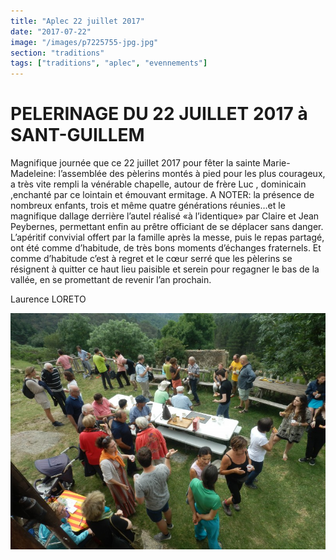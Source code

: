 ```yaml
---
title: "Aplec 22 juillet 2017"
date: "2017-07-22"
image: "/images/p7225755-jpg.jpg"
section: "traditions"
tags: ["traditions", "aplec", "evennements"]
---
```


# PELERINAGE DU 22 JUILLET 2017 à SANT-GUILLEM

Magnifique journée que ce 22 juillet 2017 pour fêter la sainte Marie-Madeleine: l’assemblée des pèlerins montés à pied pour les plus courageux, a très vite rempli la vénérable chapelle, autour de frère Luc , dominicain ,enchanté par ce lointain et émouvant ermitage. A NOTER: la présence de nombreux enfants, trois et même quatre générations réunies…et le magnifique dallage derrière l’autel réalisé «à l’identique» par Claire et Jean Peybernes, permettant enfin au prêtre officiant de se déplacer sans danger. L’apéritif convivial offert par la famille après la messe, puis le repas partagé, ont été comme d’habitude, de très bons moments d’échanges fraternels. Et comme d’habitude c’est à regret et le cœur serré que les pèlerins se résignent à quitter ce haut lieu paisible et serein pour regagner le bas de la vallée, en se promettant de revenir l’an prochain.

Laurence LORETO

<img
alt
src="/images/p7225755-jpg.jpg"
class="article-img-cover"
/>
